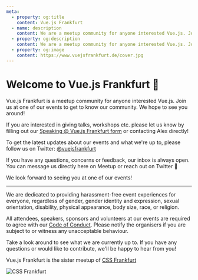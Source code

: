 ```yaml
---
meta:
  - property: og:title
    content: Vue.js Frankfurt
  - name: description
    content: We are a meetup community for anyone interested Vue.js. Join us at one of our events to get to know our community.
  - property: og:description
    content: We are a meetup community for anyone interested Vue.js. Join us at one of our events to get to know our community.
  - property: og:image
    content: https://www.vuejsfrankfurt.de/cover.jpg
---
```


# Welcome to Vue.js Frankfurt :tada:

Vue.js Frankfurt is a meetup community for anyone interested Vue.js. Join us at one of our events to get to know our community. We hope to see you around!

If you are interested in giving talks, workshops etc. please let us know by filling out our [Speaking @ Vue.js Frankfurt form](https://forms.gle/EsxCHGoYuERt5Tie7) or contacting Alex directly!

To get the latest updates about our events and what we're up to, please follow us on Twitter: [@vuejsfrankfurt](https://twitter.com/vuejsfrankfurt)

If you have any questions, concerns or feedback, our inbox is always open. You can message us directly here on Meetup or reach out on Twitter 💌

We look forward to seeing you at one of our events!

---

We are dedicated to providing harassment-free event experiences for everyone, regardless of gender, gender identity and expression, sexual orientation, disability, physical appearance, body size, race, or religion.

All attendees, speakers, sponsors and volunteers at our events are required to agree with our [Code of Conduct](about/coc.md). Please notify the organisers if you are subject to or witness any unacceptable behaviour.

Take a look around to see what we are currently up to. If you have any questions or would like to contribute, we'll be happy to hear from you!

Vue.js Frankfurt is the sister meetup of [CSS Frankfurt](https://cssfrankfurt.de)

![CSS Frankfurt](/cssfrankfurt.svg)
